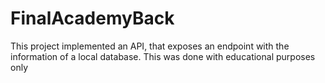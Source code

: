 # FinalAcademyBack

This project implemented an API, that exposes an endpoint with the information of a local database. This was done with educational purposes only
